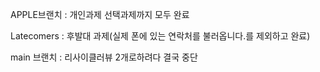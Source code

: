 APPLE브랜치 : 개인과제 선택과제까지 모두 완료

Latecomers : 후발대 과제(실제 폰에 있는 연락처를 불러옵니다.를 제외하고 완료) 

main 브랜치 : 리사이클러뷰 2개로하려다 결국 중단
